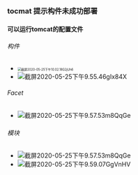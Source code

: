 ### tocmat 提示构件未成功部署
#### 可以运行tomcat的配置文件
###### 构件
- <img src="https://gitee.com/Java1123yanglei/myPictureNew/raw/master/uPic/截屏2020-05-25%20下午10.02.18G2jUh6.png" alt="截屏2020-05-25下午10.02.18G2jUh6" style="zoom:50%;" />
- ![截屏2020-05-25下午9.55.46gIx84X](https://gitee.com/Java1123yanglei/myPictureNew/raw/master/uPic/截屏2020-05-25%20下午9.55.46gIx84X.png)
###### Facet
- 	![截屏2020-05-25下午9.57.53m8QqGe](https://gitee.com/Java1123yanglei/myPictureNew/raw/master/uPic/截屏2020-05-25%20下午9.57.53m8QqGe.png)
###### 模块
- ![截屏2020-05-25下午9.57.53m8QqGe](https://gitee.com/Java1123yanglei/myPictureNew/raw/master/uPic/截屏2020-05-25%20下午9.57.53m8QqGe.png)
- ![截屏2020-05-25下午9.59.07GgVnHV](https://gitee.com/Java1123yanglei/myPictureNew/raw/master/uPic/截屏2020-05-25%20下午9.59.07GgVnHV.png)
